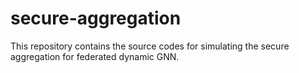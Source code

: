 # secure-aggregation

This repository contains the source codes for simulating the secure aggregation for federated dynamic GNN.
